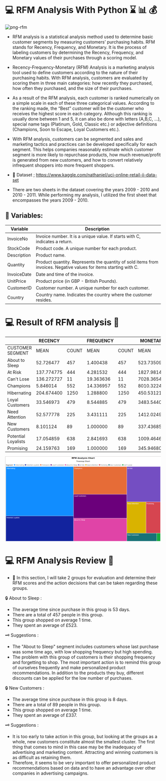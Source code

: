 # :computer: **RFM Analysis With Python** :hourglass: :bar_chart: :moneybag:

![png-rfm](https://www.dijitalmecmua.com/wp-content/uploads/2021/09/RFM-analizi-1200x642.jpg)


* RFM analysis is a statistical analysis method used to determine basic customer segments by measuring customers’ purchasing habits. RFM stands for Recency, Frequency, and Monetary. It is the process of labeling customers by determining the Recency, Frequency, and Monetary values of their purchases through a scoring model.

* Recency-Frequency-Monetary (RFM) Analysis is a marketing analysis tool used to define customers according to the nature of their purchasing habits. With RFM analysis, customers are evaluated by scoring them in three main categories: how recently they purchased, how often they purchased, and the size of their purchases.

* As a result of the RFM analysis, each customer is ranked numerically on a simple scale in each of these three categorical values. According to the ranking made, the “Best” customer will be the customer who receives the highest score in each category. Although this ranking is usually done between 1 and 5, it can also be done with letters (A,B,C, …), special name tags (Platinum, Gold, Classic etc.) or adjective definitions (Champions, Soon to Escape, Loyal Customers etc.).

* With RFM analysis, customers can be segmented and sales and marketing tactics and practices can be developed specifically for each segment. This helps companies reasonably estimate which customer segment is more likely to repurchase products, how much revenue/profit is generated from new customers, and how to convert relatively infrequent shoppers into more frequent shoppers.

* :pushpin: Dataset ; https://www.kaggle.com/nathaniel/uci-online-retail-ii-data-set
* There are two sheets in the dataset covering the years 2009 - 2010 and 2010 - 2011. While performing my analysis, I utilized the first sheet that encompasses the years 2009 - 2010.

## :pushpin: Variables:

| Variable     | Description                                                  |
|--------------|--------------------------------------------------------------|
| InvoiceNo    | Invoice number. It is a unique value. If starts with C, indicates a return. |
| StockCode    | Product code. A unique number for each product.             |
| Description  | Product name.                                               |
| Quantity     | Product quantity. Represents the quantity of sold items from invoices. Negative values for items starting with C. |
| InvoiceDate  | Date and time of the invoice.                               |
| UnitPrice    | Product price (in GBP - British Pounds).                     |
| CustomerID   | Customer number. A unique number for each customer.         |
| Country      | Country name. Indicates the country where the customer resides. |


# :computer: Result of RFM analysis :closed_book:
|                      |     RECENCY     |               |     FREQUENCY     |               |      MONETARY     |               |
|----------------------|-----------------|---------------|-------------------|---------------|-------------------|---------------|
| CUSTOMER SEGMENT     |     MEAN        |     COUNT     |     MEAN          |     COUNT     |      MEAN         |      COUNT    |
| About to Sleep       | 52.726477       | 457           | 1.400438          | 457           | 523.735098        | 457           |
| At Risk              | 137.774775      | 444           | 4.281532          | 444           | 1827.981466       | 444           |
| Can't Lose           | 136.272727      | 11            | 19.363636         | 11            | 7028.365455       | 11            |
| Champions            | 5.846014        | 552           | 14.336957         | 552           | 8010.322451       | 552           |
| Hibernating          | 204.674400      | 1250          | 1.288800          | 1250          | 450.531211        | 1250          |
| Loyal Customers      | 33.546973       | 479           | 8.544885          | 479           | 3483.544061       | 479           |
| Need Attention       | 52.577778       | 225           | 3.431111          | 225           | 1412.024933       | 225           |
| New Customers        | 8.101124        | 89            | 1.000000          | 89            | 337.436854        | 89            |
| Potential Loyalists  | 17.054859       | 638           | 2.841693          | 638           | 1009.464625       | 638           |
| Promising            | 24.159763       | 169           | 1.000000          | 169           | 345.946805        | 169           |

![png-rfm](https://github.com/hamzaugursumer/RFMAnalysisWithPython/blob/main/Rfm%20chart%20png.png)

# :computer: RFM Analysis Review :open_book:

* :pushpin: In this section, I will take 2 groups for evaluation and determine their RFM scores and the action decisions that can be taken regarding these groups.

:lock: About to Sleep :

* The average time since purchase in this group is 53 days.
* There are a total of 457 people in this group.
* This group shopped on average 1 time.
* They spent an average of £523.

:old_key: Suggestions :

* The "About to Sleep" segment includes customers whose last purchase was some time ago, with low shopping frequency but high spending.
* The problem with this group of customers is their shopping frequency and forgetting to shop. The most important action is to remind this group of ourselves frequently and make personalized product recommendations. In addition to the products they buy, different discounts can be applied for the low number of purchases.

:lock: New Customers :

* The average time since purchase in this group is 8 days.
* There are a total of 89 people in this group.
* This group shopped on average 1 time.
* They spent an average of £337.

:old_key: Suggestions :

* It is too early to take action in this group, but looking at the groups as a whole, new customers constitute almost the smallest cluster. The first thing that comes to mind in this case may be the inadequacy of advertising and marketing content. Attracting and winning customers is as difficult as retaining them.
* Therefore, it seems to be very important to offer personalized product recommendations based on data and to have an advantage over other companies in advertising campaigns.
